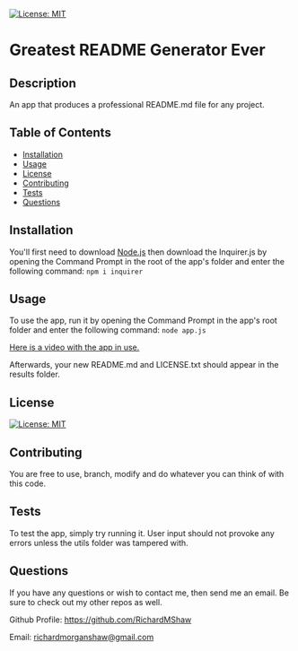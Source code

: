 
[![License: MIT](https://img.shields.io/badge/License-MIT-yellow.svg)](https://opensource.org/licenses/MIT)
# Greatest README Generator Ever
## Description
An app that produces a professional README.md file for any project.
## Table of Contents
* [Installation](#installation)
* [Usage](#usage)
* [License](#license)
* [Contributing](#contributing)
* [Tests](#tests)
* [Questions](#questions)
## Installation
You'll first need to download [Node.js](https://nodejs.org/en/) then download the Inquirer.js by opening the Command Prompt in the root of the app's folder and enter the following command: ```npm i inquirer```
## Usage
To use the app, run it by opening the Command Prompt in the app's root folder and enter the following command: ```node app.js```

[Here is a video with the app in use.](https://drive.google.com/file/d/1DOCwOeNQTuqdaxQvPEU2BYRisob6A3Nu/view)

Afterwards, your new README.md and LICENSE.txt should appear in the results folder.
## License
[![License: MIT](https://img.shields.io/badge/License-MIT-yellow.svg)](https://opensource.org/licenses/MIT)
## Contributing
You are free to use, branch, modify and do whatever you can think of with this code.
## Tests
To test the app, simply try running it. User input should not provoke any errors unless the utils folder was tampered with.
## Questions
If you have any questions or wish to contact me, then send me an email. Be sure to check out my other repos as well.

Github Profile: https://github.com/RichardMShaw

Email: richardmorganshaw@gmail.com
